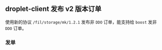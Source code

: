 ## droplet-client 发布 v2 版本订单

使用新的协议 `/fil/storage/mk/1.2.1` 发布非 `DDO` 订单，能支持给 `boost` 发非 `DDO` 订单。

### 发单



